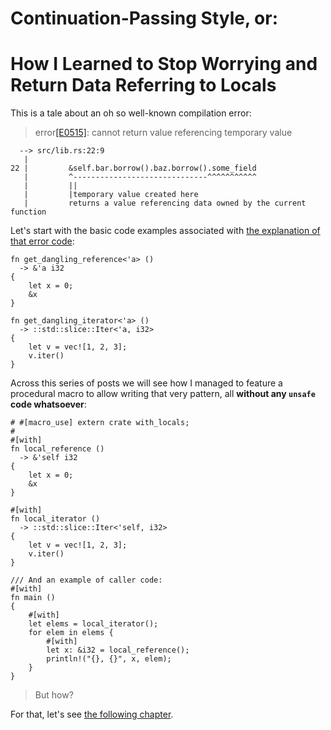 # Continuation-Passing Style, or:

# How I Learned to Stop Worrying and Return Data Referring to Locals

This is a tale about an oh so well-known compilation error:

> error[\[E0515\]]: cannot return value referencing temporary value

[\[E0515\]]: https://doc.rust-lang.org/stable/error-index.html#E0515

```text
  --> src/lib.rs:22:9
   |
22 |         &self.bar.borrow().baz.borrow().some_field
   |         ^------------------------------^^^^^^^^^^^
   |         ||
   |         |temporary value created here
   |         returns a value referencing data owned by the current function

```

Let's start with the basic code examples associated with [the explanation of
that error code][\[E0515\]]:

```rust,editable,compile_fail
fn get_dangling_reference<'a> ()
  -> &'a i32
{
    let x = 0;
    &x
}

fn get_dangling_iterator<'a> ()
  -> ::std::slice::Iter<'a, i32>
{
    let v = vec![1, 2, 3];
    v.iter()
}
```

Across this series of posts we will see how I managed to feature a
procedural macro to allow writing that very pattern, all **without any `unsafe`
code whatsoever**:

```rust,ignore,noplayground
# #[macro_use] extern crate with_locals;
#
#[with]
fn local_reference ()
  -> &'self i32
{
    let x = 0;
    &x
}

#[with]
fn local_iterator ()
  -> ::std::slice::Iter<'self, i32>
{
    let v = vec![1, 2, 3];
    v.iter()
}

/// And an example of caller code:
#[with]
fn main ()
{
    #[with]
    let elems = local_iterator();
    for elem in elems {
        #[with]
        let x: &i32 = local_reference();
        println!("{}, {}", x, elem);
    }
}
```

> But how?

For that, let's see [the following chapter](./cps.md).
